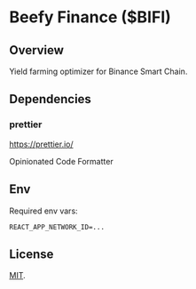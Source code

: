 # Beefy Finance (\$BIFI)

## Overview

Yield farming optimizer for Binance Smart Chain.

## Dependencies

### prettier

https://prettier.io/

Opinionated Code Formatter

## Env

Required env vars:

```
REACT_APP_NETWORK_ID=...
```

## License

[MIT](LICENSE).
